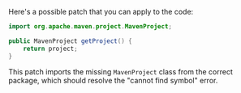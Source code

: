 Here's a possible patch that you can apply to the code:

```java
import org.apache.maven.project.MavenProject;

public MavenProject getProject() {
    return project;
}
```

This patch imports the missing `MavenProject` class from the correct package, which should resolve the "cannot find symbol" error.